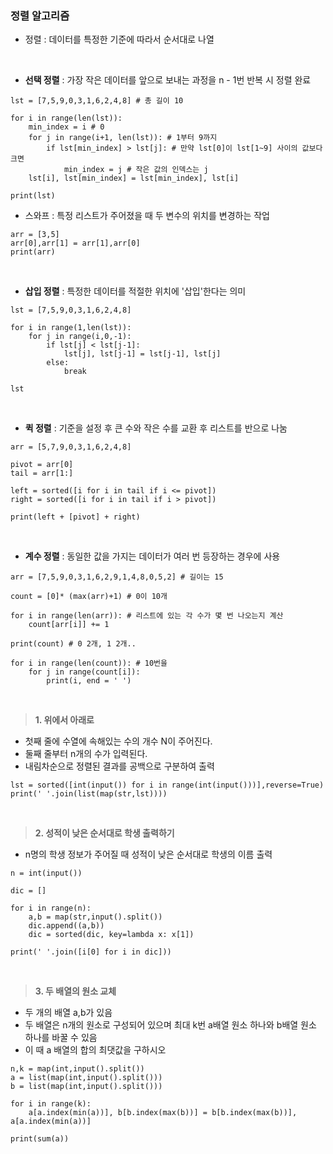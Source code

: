 ### 정렬 알고리즘

- 정렬 : 데이터를 특정한 기준에 따라서 순서대로 나열

<br>

- **선택 정렬** : 가장 작은 데이터를 앞으로 보내는 과정을 n - 1번 반복 시 정렬 완료
>
    lst = [7,5,9,0,3,1,6,2,4,8] # 총 길이 10

    for i in range(len(lst)):
        min_index = i # 0
        for j in range(i+1, len(lst)): # 1부터 9까지
            if lst[min_index] > lst[j]: # 만약 lst[0]이 lst[1~9] 사이의 값보다 크면 
                min_index = j # 작은 값의 인덱스는 j
        lst[i], lst[min_index] = lst[min_index], lst[i]
    
    print(lst)

- 스와프 : 특정 리스트가 주어졌을 때 두 변수의 위치를 변경하는 작업

>
    arr = [3,5]
    arr[0],arr[1] = arr[1],arr[0]
    print(arr)

<br>

- **삽입 정렬** : 특정한 데이터를 적절한 위치에 '삽입'한다는 의미
>
    lst = [7,5,9,0,3,1,6,2,4,8]
    
    for i in range(1,len(lst)):
        for j in range(i,0,-1):
            if lst[j] < lst[j-1]:
                lst[j], lst[j-1] = lst[j-1], lst[j]
            else:
                break
    
    lst
    
<br>

- **퀵 정렬** : 기준을 설정 후 큰 수와 작은 수를 교환 후 리스트를 반으로 나눔
>
    arr = [5,7,9,0,3,1,6,2,4,8]

    pivot = arr[0]
    tail = arr[1:]
    
    left = sorted([i for i in tail if i <= pivot])
    right = sorted([i for i in tail if i > pivot])
    
    print(left + [pivot] + right)

<br>

- **계수 정렬** : 동일한 값을 가지는 데이터가 여러 번 등장하는 경우에 사용
>
    arr = [7,5,9,0,3,1,6,2,9,1,4,8,0,5,2] # 길이는 15
    
    count = [0]* (max(arr)+1) # 0이 10개
    
    for i in range(len(arr)): # 리스트에 있는 각 수가 몇 번 나오는지 계산
        count[arr[i]] += 1 
        
    print(count) # 0 2개, 1 2개..
    
    for i in range(len(count)): # 10번을 
        for j in range(count[i]): 
            print(i, end = ' ')

<br>

> **1. 위에서 아래로**

- 첫째 줄에 수열에 속해있는 수의 개수 N이 주어진다. 
- 둘째 줄부터 n개의 수가 입력된다. 
- 내림차순으로 정렬된 결과를 공백으로 구분하여 출력

>
    lst = sorted([int(input()) for i in range(int(input()))],reverse=True)
    print(' '.join(list(map(str,lst))))

<br>

> **2. 성적이 낮은 순서대로 학생 출력하기**

- n명의 학생 정보가 주어질 때 성적이 낮은 순서대로 학생의 이름 출력

>
    n = int(input())

    dic = []
    
    for i in range(n):
        a,b = map(str,input().split())
        dic.append((a,b))
        dic = sorted(dic, key=lambda x: x[1])
    
    print(' '.join([i[0] for i in dic]))

<br>

> **3. 두 배열의 원소 교체**

- 두 개의 배열 a,b가 있음 
- 두 배열은 n개의 원소로 구성되어 있으며 최대 k번 a배열 원소 하나와 b배열 원소 하나를 바꿀 수 있음 
- 이 때 a 배열의 합의 최댓값을 구하시오

>
    n,k = map(int,input().split())
    a = list(map(int,input().split()))
    b = list(map(int,input().split()))
    
    for i in range(k):
        a[a.index(min(a))], b[b.index(max(b))] = b[b.index(max(b))], a[a.index(min(a))]
    
    print(sum(a))
